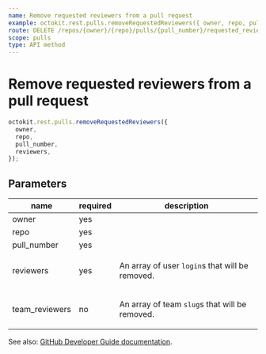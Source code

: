 ```yaml
---
name: Remove requested reviewers from a pull request
example: octokit.rest.pulls.removeRequestedReviewers({ owner, repo, pull_number, reviewers })
route: DELETE /repos/{owner}/{repo}/pulls/{pull_number}/requested_reviewers
scope: pulls
type: API method
---
```


# Remove requested reviewers from a pull request

```js
octokit.rest.pulls.removeRequestedReviewers({
  owner,
  repo,
  pull_number,
  reviewers,
});
```

## Parameters

<table>
  <thead>
    <tr>
      <th>name</th>
      <th>required</th>
      <th>description</th>
    </tr>
  </thead>
  <tbody>
    <tr><td>owner</td><td>yes</td><td>

</td></tr>
<tr><td>repo</td><td>yes</td><td>

</td></tr>
<tr><td>pull_number</td><td>yes</td><td>

</td></tr>
<tr><td>reviewers</td><td>yes</td><td>

An array of user `login`s that will be removed.

</td></tr>
<tr><td>team_reviewers</td><td>no</td><td>

An array of team `slug`s that will be removed.

</td></tr>
  </tbody>
</table>

See also: [GitHub Developer Guide documentation](https://docs.github.com/rest/reference/pulls#remove-requested-reviewers-from-a-pull-request).
